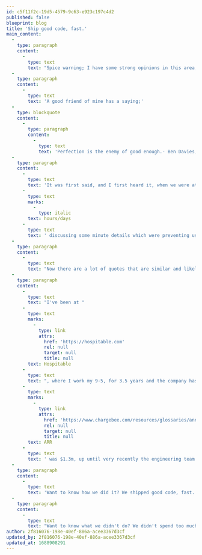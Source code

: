 ```yaml
---
id: c5f11f2c-19d5-4579-9c63-e923c197c4d2
published: false
blueprint: blog
title: 'Ship good code, fast.'
main_content:
  -
    type: paragraph
    content:
      -
        type: text
        text: "Spice warning; I have some strong opinions in this area, it's not for everyone but that's ok."
  -
    type: paragraph
    content:
      -
        type: text
        text: 'A good friend of mine has a saying;'
  -
    type: blockquote
    content:
      -
        type: paragraph
        content:
          -
            type: text
            text: 'Perfection is the enemy of good enough.- Ben Davies, 2020'
  -
    type: paragraph
    content:
      -
        type: text
        text: 'It was first said, and I first heard it, when we were attempting to ship some new features to customers and the team were spending '
      -
        type: text
        marks:
          -
            type: italic
        text: hours/days
      -
        type: text
        text: ' discussing some minute details which were preventing us from shipping.'
  -
    type: paragraph
    content:
      -
        type: text
        text: "Now there are a lot of quotes that are similar and likely said by people much wiser than myself and Ben - but stick with me It's something that I try to keep at the front of mind when I'm writing code, so let me dig a little deeper."
  -
    type: paragraph
    content:
      -
        type: text
        text: "I've been at "
      -
        type: text
        marks:
          -
            type: link
            attrs:
              href: 'https://hospitable.com'
              rel: null
              target: null
              title: null
        text: Hospitable
      -
        type: text
        text: ", where I work my 9-5, for 3.5 years and the company has grown steadily whilst I've been there. When I started the "
      -
        type: text
        marks:
          -
            type: link
            attrs:
              href: 'https://www.chargebee.com/resources/glossaries/annual-recurring-revenue/'
              rel: null
              target: null
              title: null
        text: ARR
      -
        type: text
        text: ' was $1.3m, up until very recently the engineering team was around 4-5 people, those 4-5 people (a couple of those people changed over time) worked to increase ARR to $4.2m.'
  -
    type: paragraph
    content:
      -
        type: text
        text: 'Want to know how we did it? We shipped good code, fast. We focused on shipping customer value.'
  -
    type: paragraph
    content:
      -
        type: text
        text: "Want to know what we didn't do? We didn't spend too much time figuring out the perfect"
author: 2f816076-198e-40ef-886a-acee3367d3cf
updated_by: 2f816076-198e-40ef-886a-acee3367d3cf
updated_at: 1688908291
---
```

